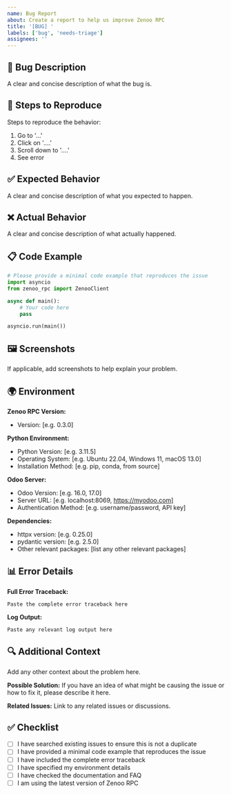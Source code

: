 ```yaml
---
name: Bug Report
about: Create a report to help us improve Zenoo RPC
title: '[BUG] '
labels: ['bug', 'needs-triage']
assignees: ''
---
```


## 🐛 Bug Description

A clear and concise description of what the bug is.

## 🔄 Steps to Reproduce

Steps to reproduce the behavior:

1. Go to '...'
2. Click on '....'
3. Scroll down to '....'
4. See error

## ✅ Expected Behavior

A clear and concise description of what you expected to happen.

## ❌ Actual Behavior

A clear and concise description of what actually happened.

## 📋 Code Example

```python
# Please provide a minimal code example that reproduces the issue
import asyncio
from zenoo_rpc import ZenooClient

async def main():
    # Your code here
    pass

asyncio.run(main())
```

## 🖼️ Screenshots

If applicable, add screenshots to help explain your problem.

## 🌍 Environment

**Zenoo RPC Version:**
- Version: [e.g. 0.3.0]

**Python Environment:**
- Python Version: [e.g. 3.11.5]
- Operating System: [e.g. Ubuntu 22.04, Windows 11, macOS 13.0]
- Installation Method: [e.g. pip, conda, from source]

**Odoo Server:**
- Odoo Version: [e.g. 16.0, 17.0]
- Server URL: [e.g. localhost:8069, https://myodoo.com]
- Authentication Method: [e.g. username/password, API key]

**Dependencies:**
- httpx version: [e.g. 0.25.0]
- pydantic version: [e.g. 2.5.0]
- Other relevant packages: [list any other relevant packages]

## 📊 Error Details

**Full Error Traceback:**
```
Paste the complete error traceback here
```

**Log Output:**
```
Paste any relevant log output here
```

## 🔍 Additional Context

Add any other context about the problem here.

**Possible Solution:**
If you have an idea of what might be causing the issue or how to fix it, please describe it here.

**Related Issues:**
Link to any related issues or discussions.

## ✅ Checklist

- [ ] I have searched existing issues to ensure this is not a duplicate
- [ ] I have provided a minimal code example that reproduces the issue
- [ ] I have included the complete error traceback
- [ ] I have specified my environment details
- [ ] I have checked the documentation and FAQ
- [ ] I am using the latest version of Zenoo RPC
